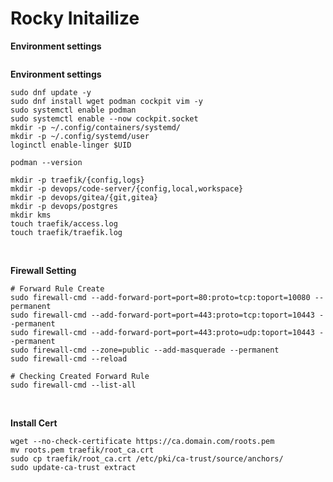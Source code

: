 # Rocky Initailize

**Environment settings**

```shell

```


**Environment settings**

```shell
sudo dnf update -y
sudo dnf install wget podman cockpit vim -y
sudo systemctl enable podman
sudo systemctl enable --now cockpit.socket
mkdir -p ~/.config/containers/systemd/
mkdir -p ~/.config/systemd/user
loginctl enable-linger $UID

podman --version

mkdir -p traefik/{config,logs}
mkdir -p devops/code-server/{config,local,workspace}
mkdir -p devops/gitea/{git,gitea}
mkdir -p devops/postgres
mkdir kms
touch traefik/access.log
touch traefik/traefik.log
```

&nbsp;

**Firewall Setting**

```shell
# Forward Rule Create
sudo firewall-cmd --add-forward-port=port=80:proto=tcp:toport=10080 --permanent
sudo firewall-cmd --add-forward-port=port=443:proto=tcp:toport=10443 --permanent
sudo firewall-cmd --add-forward-port=port=443:proto=udp:toport=10443 --permanent
sudo firewall-cmd --zone=public --add-masquerade --permanent
sudo firewall-cmd --reload

# Checking Created Forward Rule 
sudo firewall-cmd --list-all
```

&nbsp;


**Install Cert**

```shell
wget --no-check-certificate https://ca.domain.com/roots.pem
mv roots.pem traefik/root_ca.crt
sudo cp traefik/root_ca.crt /etc/pki/ca-trust/source/anchors/
sudo update-ca-trust extract
```

&nbsp;

